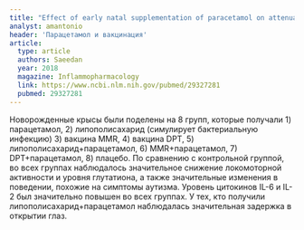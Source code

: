 ```yaml
---
title: "Effect of early natal supplementation of paracetamol on attenuation of exotoxin/endotoxin induced pyrexia and precipitation of autistic like features in albino rats"
analyst: amantonio
header: 'Парацетамол и вакцинация'
article:
  type: article
  authors: Saeedan
  year: 2018
  magazine: Inflammopharmacology
  link: https://www.ncbi.nlm.nih.gov/pubmed/29327281
  pubmed: 29327281
---
```


Новорожденные крысы были поделены на 8 групп, которые получали 1) парацетамол, 2) липополисахарид (симулирует бактериальную инфекцию) 3) вакцина MMR, 4) вакцина DPT, 5) липополисахарид+парацетамол, 6) MMR+парацетамол, 7) DPT+парацетамол, 8) плацебо.
По сравнению с контрольной группой, во всех группах наблюдалось значительное снижение локомоторной активности и уровня глутатиона, а также значительные изменения в поведении, похожие на симптомы аутизма.
Уровень цитокинов IL-6 и IL-2 был значительно повышен во всех группах. У тех, кто получили липополисахарид+парацетамол наблюдалась значительная задержка в открытии глаз.
